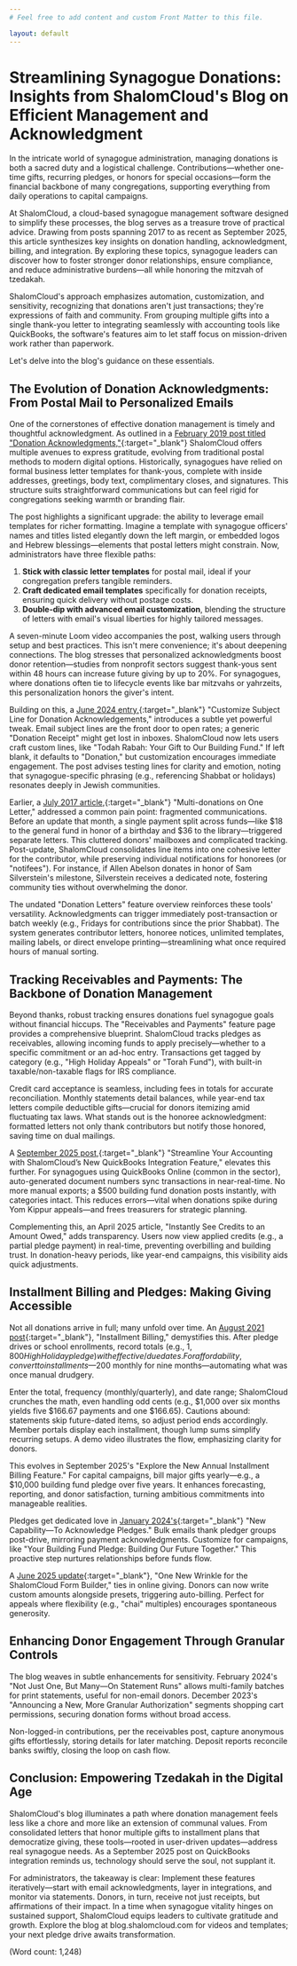 ```yaml
---
# Feel free to add content and custom Front Matter to this file.

layout: default
---
```

<h1>Streamlining Synagogue Donations: Insights from ShalomCloud's Blog on Efficient Management and Acknowledgment</h1>

In the intricate world of synagogue administration, managing donations is both a sacred duty and a logistical challenge. Contributions—whether one-time gifts, recurring pledges, or honors for special occasions—form the financial backbone of many congregations, supporting everything from daily operations to capital campaigns.
   
 At ShalomCloud, a cloud-based synagogue management software designed to simplify these processes, 
 the blog serves as a treasure trove of practical advice.
  Drawing from posts spanning 2017 to as recent as September 2025, this article synthesizes key insights on donation handling,
   acknowledgment, billing, and integration. By exploring these topics, synagogue leaders can discover how to foster
    stronger donor relationships, ensure compliance, and reduce administrative burdens—all while honoring the mitzvah of tzedakah.

ShalomCloud's approach emphasizes automation, customization, and sensitivity,
recognizing that donations aren't just transactions; they're expressions of faith and community.
From grouping multiple gifts into a single thank-you letter to integrating seamlessly with accounting tools like QuickBooks,
the software's features aim to let staff focus on mission-driven work rather than paperwork.



 Let's delve into the blog's guidance on these essentials.

## The Evolution of Donation Acknowledgments: From Postal Mail to Personalized Emails

One of the cornerstones of effective donation management is timely and thoughtful acknowledgment. As outlined in a [February 2019 post titled "Donation Acknowledgments,"](https://blog.shalomcloud.com/2019/02/24/donation-acknowledgments/){:target="_blank"} ShalomCloud offers multiple avenues to express gratitude, evolving from traditional postal methods to modern digital options. Historically, synagogues have relied on formal business letter templates for thank-yous, complete with inside addresses, greetings, body text, complimentary closes, and signatures. This structure suits straightforward communications but can feel rigid for congregations seeking warmth or branding flair.

The post highlights a significant upgrade: the ability to leverage email templates for richer formatting. Imagine a template with synagogue officers' names and titles listed elegantly down the left margin, or embedded logos and Hebrew blessings—elements that postal letters might constrain. Now, administrators have three flexible paths:

1. **Stick with classic letter templates** for postal mail, ideal if your congregation prefers tangible reminders.
2. **Craft dedicated email templates** specifically for donation receipts, ensuring quick delivery without postage costs.
3. **Double-dip with advanced email customization**, blending the structure of letters with email's visual liberties for highly tailored messages.

A seven-minute Loom video accompanies the post, walking users through setup and best practices. This isn't mere convenience; it's about deepening connections. The blog stresses that personalized acknowledgments boost donor retention—studies from nonprofit sectors suggest thank-yous sent within 48 hours can increase future giving by up to 20%. For synagogues, where donations often tie to lifecycle events like bar mitzvahs or yahrzeits, this personalization honors the giver's intent.

Building on this, a [June 2024 entry,](https://blog.shalomcloud.com/2024/06/03/customize-subject-line-for-donation-acknowledgements/){:target="_blank"} "Customize Subject Line for Donation Acknowledgements," introduces a subtle yet powerful tweak. Email subject lines are the front door to open rates; a generic "Donation Receipt" might get lost in inboxes. ShalomCloud now lets users craft custom lines, like "Todah Rabah: Your Gift to Our Building Fund." If left blank, it defaults to "Donation," but customization encourages immediate engagement. The post advises testing lines for clarity and emotion, noting that synagogue-specific phrasing (e.g., referencing Shabbat or holidays) resonates deeply in Jewish communities.

Earlier, a [July 2017 article,](https://blog.shalomcloud.com/2017/07/09/multi-donations-on-one-letter/){:target="_blank"} "Multi-donations on One Letter," addressed a common pain point: fragmented communications. Before an update that month, a single payment split across funds—like $18 to the general fund in honor of a birthday and $36 to the library—triggered separate letters. This cluttered donors' mailboxes and complicated tracking. Post-update, ShalomCloud consolidates line items into one cohesive letter for the contributor, while preserving individual notifications for honorees (or "notifees"). For instance, if Allen Abelson donates in honor of Sam Silverstein's milestone, Silverstein receives a dedicated note, fostering community ties without overwhelming the donor.

The undated "Donation Letters" feature overview reinforces these tools' versatility. Acknowledgments can trigger immediately post-transaction or batch weekly (e.g., Fridays for contributions since the prior Shabbat). The system generates contributor letters, honoree notices, unlimited templates, mailing labels, or direct envelope printing—streamlining what once required hours of manual sorting.

## Tracking Receivables and Payments: The Backbone of Donation Management

Beyond thanks, robust tracking ensures donations fuel synagogue goals without financial hiccups. The "Receivables and Payments" feature page provides a comprehensive blueprint. ShalomCloud tracks pledges as receivables, allowing incoming funds to apply precisely—whether to a specific commitment or an ad-hoc entry. Transactions get tagged by category (e.g., "High Holiday Appeals" or "Torah Fund"), with built-in taxable/non-taxable flags for IRS compliance.

Credit card acceptance is seamless, including fees in totals for accurate reconciliation. Monthly statements detail balances, while year-end tax letters compile deductible gifts—crucial for donors itemizing amid fluctuating tax laws. What stands out is the honoree acknowledgment: formatted letters not only thank contributors but notify those honored, saving time on dual mailings.

A [September 2025 post,](https://blog.shalomcloud.com/2025/09/11/streamline-your-accounting-with-shalom-clouds-new-quickbooks-integration-feature/){:target="_blank"} "Streamline Your Accounting with ShalomCloud’s New QuickBooks Integration Feature," elevates this further. For synagogues using QuickBooks Online (common in the sector), auto-generated document numbers sync transactions in near-real-time. No more manual exports; a $500 building fund donation posts instantly, with categories intact. This reduces errors—vital when donations spike during Yom Kippur appeals—and frees treasurers for strategic planning. 

Complementing this, an April 2025 article, "Instantly See Credits to an Amount Owed," adds transparency. Users now view applied credits (e.g., a partial pledge payment) in real-time, preventing overbilling and building trust. In donation-heavy periods, like year-end campaigns, this visibility aids quick adjustments.


## Installment Billing and Pledges: Making Giving Accessible

Not all donations arrive in full; many unfold over time. An [August 2021 post](https://blog.shalomcloud.com/2021/08/23/installment-billing/){:target="_blank"}, "Installment Billing," demystifies this. After pledge drives or school enrollments, record totals (e.g., $1,800 High Holiday pledge) with effective/due dates. For affordability, convert to installments—$200 monthly for nine months—automating what was once manual drudgery.

Enter the total, frequency (monthly/quarterly), and date range; ShalomCloud crunches the math, even handling odd cents (e.g., $1,000 over six months yields five $166.67 payments and one $166.65). Cautions abound: statements skip future-dated items, so adjust period ends accordingly. Member portals display each installment, though lump sums simplify recurring setups. A demo video illustrates the flow, emphasizing clarity for donors.

This evolves in September 2025's "Explore the New Annual Installment Billing Feature." For capital campaigns, bill major gifts yearly—e.g., a $10,000 building fund pledge over five years. It enhances forecasting, reporting, and donor satisfaction, turning ambitious commitments into manageable realities.

Pledges get dedicated love in [January 2024's](https://blog.shalomcloud.com/2024/01/07/new-capability-to-acknowledge-pledges/){:target="_blank"} "New Capability—To Acknowledge Pledges." Bulk emails thank pledger groups post-drive, mirroring payment acknowledgments. Customize for campaigns, like "Your Building Fund Pledge: Building Our Future Together." This proactive step nurtures relationships before funds flow.

A [June 2025 update](https://blog.shalomcloud.com/2025/06/23/one-new-wrinkle-for-the-shalomcloud-form-builder/){:target="_blank"}, "One New Wrinkle for the ShalomCloud Form Builder," ties in online giving. Donors can now write custom amounts alongside presets, triggering auto-billing. Perfect for appeals where flexibility (e.g., "chai" multiples) encourages spontaneous generosity.

## Enhancing Donor Engagement Through Granular Controls

The blog weaves in subtle enhancements for sensitivity. February 2024's "Not Just One, But Many—On Statement Runs" allows multi-family batches for print statements, useful for non-email donors. December 2023's "Announcing a New, More Granular Authorization" segments shopping cart permissions, securing donation forms without broad access.

Non-logged-in contributions, per the receivables post, capture anonymous gifts effortlessly, storing details for later matching. Deposit reports reconcile banks swiftly, closing the loop on cash flow.

## Conclusion: Empowering Tzedakah in the Digital Age

ShalomCloud's blog illuminates a path where donation management feels less like a chore and more like an extension of communal values. From consolidated letters that honor multiple gifts to installment plans that democratize giving, these tools—rooted in user-driven updates—address real synagogue needs. As a September 2025 post on QuickBooks integration reminds us, technology should serve the soul, not supplant it.

For administrators, the takeaway is clear: Implement these features iteratively—start with email acknowledgments, layer in integrations, and monitor via statements. Donors, in turn, receive not just receipts, but affirmations of their impact. In a time when synagogue vitality hinges on sustained support, ShalomCloud equips leaders to cultivate gratitude and growth. Explore the blog at blog.shalomcloud.com for videos and templates; your next pledge drive awaits transformation.

(Word count: 1,248)